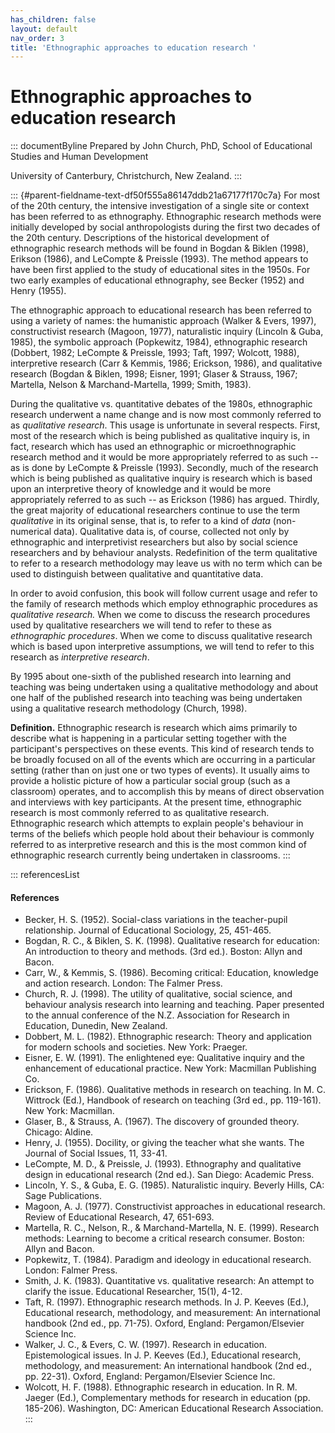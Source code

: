 ```yaml
---
has_children: false
layout: default
nav_order: 3
title: 'Ethnographic approaches to education research '
---
```

# Ethnographic approaches to education research 


::: documentByline
Prepared by John Church, PhD, School of Educational Studies and Human
Development

University of Canterbury, Christchurch, New Zealand.
:::

::: {#parent-fieldname-text-df50f555a86147ddb21a67177f170c7a}
For most of the 20th century, the intensive investigation of a single
site or context has been referred to as ethnography. Ethnographic
research methods were initially developed by social anthropologists
during the first two decades of the 20th century. Descriptions of the
historical development of ethnographic research methods will be found in
Bogdan & Biklen (1998), Erikson (1986), and LeCompte & Preissle (1993).
The method appears to have been first applied to the study of
educational sites in the 1950s. For two early examples of educational
ethnography, see Becker (1952) and Henry (1955).

The ethnographic approach to educational research has been referred to
using a variety of names: the humanistic approach (Walker & Evers,
1997), constructivist research (Magoon, 1977), naturalistic inquiry
(Lincoln & Guba, 1985), the symbolic approach (Popkewitz, 1984),
ethnographic research (Dobbert, 1982; LeCompte & Preissle, 1993; Taft,
1997; Wolcott, 1988), interpretive research (Carr & Kemmis, 1986;
Erickson, 1986), and qualitative research (Bogdan & Biklen, 1998;
Eisner, 1991; Glaser & Strauss, 1967; Martella, Nelson &
Marchand-Martella, 1999; Smith, 1983).

During the qualitative vs. quantitative debates of the 1980s,
ethnographic research underwent a name change and is now most commonly
referred to as *qualitative research*. This usage is unfortunate in
several respects. First, most of the research which is being published
as qualitative inquiry is, in fact, research which has used an
ethnographic or microethnographic research method and it would be more
appropriately referred to as such -- as is done by LeCompte & Preissle
(1993). Secondly, much of the research which is being published as
qualitative inquiry is research which is based upon an interpretive
theory of knowledge and it would be more appropriately referred to as
such -- as Erickson (1986) has argued. Thirdly, the great majority of
educational researchers continue to use the term *qualitative* in its
original sense, that is, to refer to a kind of *data* (non-numerical
data). Qualitative data is, of course, collected not only by
ethnographic and interpretivist researchers but also by social science
researchers and by behaviour analysts. Redefinition of the term
qualitative to refer to a research methodology may leave us with no term
which can be used to distinguish between qualitative and quantitative
data.

In order to avoid confusion, this book will follow current usage and
refer to the family of research methods which employ ethnographic
procedures as *qualitative research.* When we come to discuss the
research procedures used by qualitative researchers we will tend to
refer to these as *ethnographic procedures*. When we come to discuss
qualitative research which is based upon interpretive assumptions, we
will tend to refer to this research as *interpretive research*.

By 1995 about one-sixth of the published research into learning and
teaching was being undertaken using a qualitative methodology and about
one half of the published research into teaching was being undertaken
using a qualitative research methodology (Church, 1998).

**Definition.** Ethnographic research is research which aims primarily
to describe what is happening in a particular setting together with the
participant\'s perspectives on these events. This kind of research tends
to be broadly focused on all of the events which are occurring in a
particular setting (rather than on just one or two types of events). It
usually aims to provide a holistic picture of how a particular social
group (such as a classroom) operates, and to accomplish this by means of
direct observation and interviews with key participants. At the present
time, ethnographic research is most commonly referred to as qualitative
research. Ethnographic research which attempts to explain people's
behaviour in terms of the beliefs which people hold about their
behaviour is commonly referred to as interpretive research and this is
the most common kind of ethnographic research currently being undertaken
in classrooms.
:::

::: referencesList
#### References

-   Becker, H. S. (1952). Social-class variations in the teacher-pupil
    relationship. Journal of Educational Sociology, 25, 451-465.
-   Bogdan, R. C., & Biklen, S. K. (1998). Qualitative research for
    education: An introduction to theory and methods. (3rd ed.). Boston:
    Allyn and Bacon.
-   Carr, W., & Kemmis, S. (1986). Becoming critical: Education,
    knowledge and action research. London: The Falmer Press.
-   Church, R. J. (1998). The utility of qualitative, social science,
    and behaviour analysis research into learning and teaching. Paper
    presented to the annual conference of the N.Z. Association for
    Research in Education, Dunedin, New Zealand.
-   Dobbert, M. L. (1982). Ethnographic research: Theory and application
    for modern schools and societies. New York: Praeger.
-   Eisner, E. W. (1991). The enlightened eye: Qualitative inquiry and
    the enhancement of educational practice. New York: Macmillan
    Publishing Co.
-   Erickson, F. (1986). Qualitative methods in research on teaching.
    In M. C. Wittrock (Ed.), Handbook of research on teaching (3rd ed.,
    pp. 119-161). New York: Macmillan.
-   Glaser, B., & Strauss, A. (1967). The discovery of grounded theory.
    Chicago: Aldine.
-   Henry, J. (1955). Docility, or giving the teacher what she wants.
    The Journal of Social Issues, 11, 33-41.
-   LeCompte, M. D., & Preissle, J. (1993). Ethnography and qualitative
    design in educational research (2nd ed.). San Diego: Academic Press.
-   Lincoln, Y. S., & Guba, E. G. (1985). Naturalistic inquiry. Beverly
    Hills, CA: Sage Publications.
-   Magoon, A. J. (1977). Constructivist approaches in educational
    research. Review of Educational Research, 47, 651-693.
-   Martella, R. C., Nelson, R., & Marchand-Martella, N. E. (1999).
    Research methods: Learning to become a critical research consumer.
    Boston: Allyn and Bacon.
-   Popkewitz, T. (1984). Paradigm and ideology in educational research.
    London: Falmer Press.
-   Smith, J. K. (1983). Quantitative vs. qualitative research: An
    attempt to clarify the issue. Educational Researcher, 15(1), 4-12.
-   Taft, R. (1997). Ethnographic research methods. In J. P. Keeves
    (Ed.), Educational research, methodology, and measurement: An
    international handbook (2nd ed., pp. 71-75). Oxford, England:
    Pergamon/Elsevier Science Inc.
-   Walker, J. C., & Evers, C. W. (1997). Research in education.
    Epistemological issues. In J. P. Keeves (Ed.), Educational research,
    methodology, and measurement: An international handbook (2nd ed.,
    pp. 22-31). Oxford, England: Pergamon/Elsevier Science Inc.
-   Wolcott, H. F. (1988). Ethnographic research in education. In R. M.
    Jaeger (Ed.), Complementary methods for research in education (pp.
    185-206). Washington, DC: American Educational Research Association.
:::
